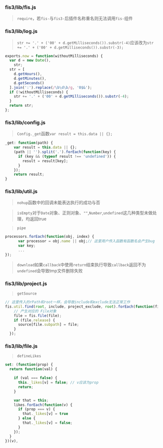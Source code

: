### fis3/lib/fis.js
> `require`，若`fis-`与`fis3-`后插件名称重名则无法调用`fis-`组件

### fis3/lib/log.js
> `str += '.' + ('00' + d.getMilliseconds()).substr(-4)`应该改为`str += '.' + ('00' + d.getMilliseconds()).substr(-3);`
```JavaScript
exports.now = function(withoutMilliseconds) {
  var d = new Date(),
    str;
  str = [
    d.getHours(),
    d.getMinutes(),
    d.getSeconds()
  ].join(':').replace(/\b\d\b/g, '0$&');
  if (!withoutMilliseconds) {
    str += '.' + ('00' + d.getMilliseconds()).substr(-4);
  }
  return str;
};
```

### fis3/lib/config.js
> `Config._get`函数`var result = this.data || {};`
```JavaScript
_get: function(path) {
	var result = this.data || {};
	(path || '').split('.').forEach(function(key) {
	  if (key && (typeof result !== 'undefined')) {
	    result = result[key];
	  }
	});
	return result;
}
```

### fis3/lib/util.js
> `nohup`函数中的回调未能表达执行的成功与否

> `isEmpty`对于`Date`对象、正则对象、`""`,`Number`,`undefined`这几种类型未做处理，均返回true

> `pipe`
```JavaScript
processors.forEach(function(obj, index) {
      var processor = obj.name || obj;// 这里用户传入函数有函数名会产生bug
      var key;
      ...
});
```

> `download`如果`callback`中使用`return`结束执行导致`callback`返回不为`undefined`会导致tmp文件删除失败

### fis3/lib/project.js
> `getSource`
```JavaScript
// 这里传入的rPath和root一样，会导致include和exclude无法正常工作
fis.util.find(root, include, project_exclude, root).forEach(function(file) {
    // 产生对应的 File对象
    file = fis.file(file);
    if (file.release) {
      source[file.subpath] = file;
    }
  });
```

### fis3/lib/file.js
> `defineLikes`
```JavaScript	
set: (function(prop) {
  return function(val) {

    if (val === false) {
      this._likes[v] = false; // v应该为prop
      return;
    }

    var that = this;
    likes.forEach(function(v) {
      if (prop === v) {
        that._likes[v] = true
      } else {
        that._likes[v] = false;
      }
    });
  }
})(v),
```